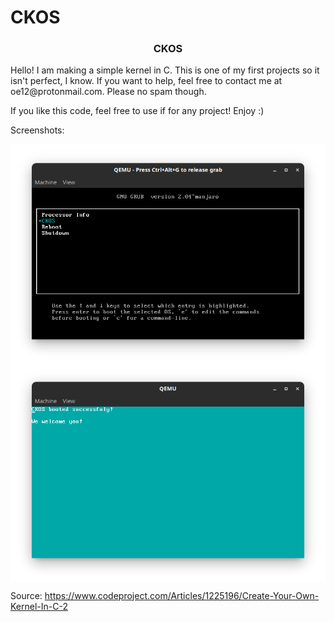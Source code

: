 # CKOS
<h3 align="center">CKOS</h3>
Hello! I am making a simple kernel in C. This is one of my first projects so it isn't perfect, I know.
If you want to help, feel free to contact me at oe12@protonmail.com. Please no spam though.

If you like this code, feel free to use if for any project! Enjoy :)


Screenshots:

<img align="center" src="grub.png" />
<img align="center" src="screenshot_.png" />























Source: https://www.codeproject.com/Articles/1225196/Create-Your-Own-Kernel-In-C-2
